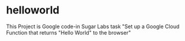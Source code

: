 # helloworld
This Project is Google code-in Sugar Labs task "Set up a Google Cloud Function that returns "Hello World" to the browser"
